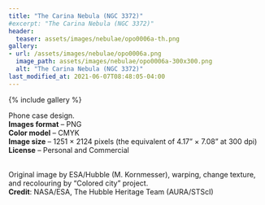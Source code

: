```yaml
---
title: "The Carina Nebula (NGC 3372)"
#excerpt: "The Carina Nebula (NGC 3372)"
header:
  teaser: assets/images/nebulae/opo0006a-th.png
gallery:
- url: /assets/images/nebulae/opo0006a.png
  image_path: assets/images/nebulae/opo0006a-300x300.png
  alt: "The Carina Nebula (NGC 3372)"
last_modified_at: 2021-06-07T08:48:05-04:00
---
```


{% include gallery %}

Phone case design.<br/>
**Images format** – PNG<br/>
**Color model** – CMYK<br/>
**Image size** – 1251 × 2124 pixels (the equivalent of 4.17” × 7.08” at 300 dpi)<br/>
**License** – Personal and Commercial<br/><br/>

Original image by ESA/Hubble (M. Kornmesser), warping, change texture, and recolouring by “Colored city” project.<br/>
**Credit**: NASA/ESA, The Hubble Heritage Team (AURA/STScI)